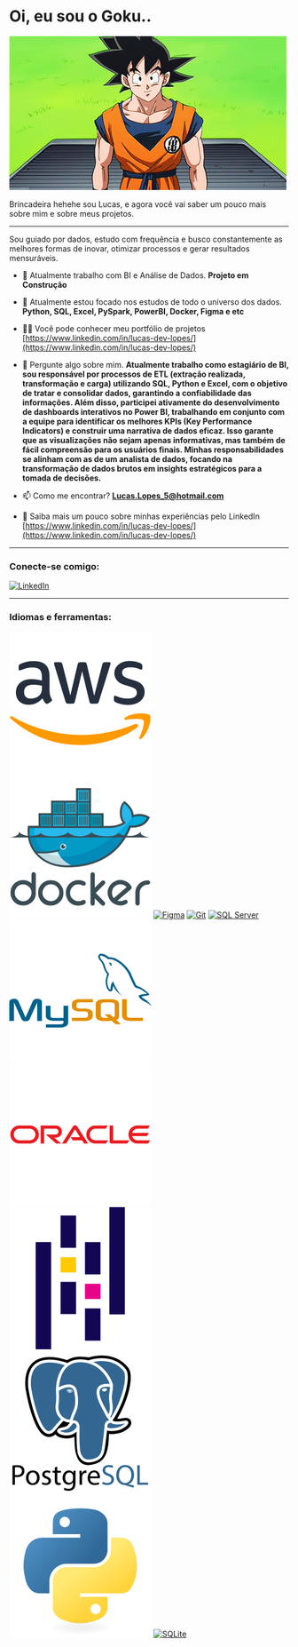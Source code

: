# Oi, eu sou o Goku..

![Gif do Goku](goku.gif)

Brincadeira hehehe sou Lucas, e agora você vai saber um pouco mais sobre mim e sobre meus projetos.

---

Sou guiado por dados, estudo com frequência e busco constantemente as melhores formas de inovar, otimizar processos e gerar resultados mensuráveis.

- 🔭 Atualmente trabalho com BI e Análise de Dados. **Projeto em Construção**

- 🌱 Atualmente estou focado nos estudos de todo o universo dos dados. **Python, SQL, Excel, PySpark, PowerBI, Docker, Figma e etc**

- 👨‍💻 Você pode conhecer meu portfólio de projetos [https://www.linkedin.com/in/lucas-dev-lopes/](https://www.linkedin.com/in/lucas-dev-lopes/)

- 💬 Pergunte algo sobre mim. **Atualmente trabalho como estagiário de BI, sou responsável por processos de ETL (extração realizada, transformação e carga) utilizando SQL, Python e Excel, com o objetivo de tratar e consolidar dados, garantindo a confiabilidade das informações. Além disso, participei ativamente do desenvolvimento de dashboards interativos no Power BI, trabalhando em conjunto com a equipe para identificar os melhores KPIs (Key Performance Indicators) e construir uma narrativa de dados eficaz. Isso garante que as visualizações não sejam apenas informativas, mas também de fácil compreensão para os usuários finais. Minhas responsabilidades se alinham com as de um analista de dados, focando na transformação de dados brutos em insights estratégicos para a tomada de decisões.**

- 📫 Como me encontrar? **Lucas.Lopes_5@hotmail.com**

- 📄 Saiba mais um pouco sobre minhas experiências pelo LinkedIn [https://www.linkedin.com/in/lucas-dev-lopes/](https://www.linkedin.com/in/lucas-dev-lopes/)

---

### Conecte-se comigo:

[![LinkedIn](https://raw.githubusercontent.com/rahuldkjain/github-profile-readme-generator/master/src/images/icons/Social/linked-in-alt.svg)](https://www.linkedin.com/in/lucas-dev-lopes/)

---

### Idiomas e ferramentas:

[![AWS](https://raw.githubusercontent.com/devicons/devicon/master/icons/amazonwebservices/amazonwebservices-original-wordmark.svg)](https://aws.amazon.com) 
[![Docker](https://raw.githubusercontent.com/devicons/devicon/master/icons/docker/docker-original-wordmark.svg)](https://www.docker.com/) 
[![Figma](https://www.vectorlogo.zone/logos/figma/figma-icon.svg)](https://www.figma.com/) 
[![Git](https://www.vectorlogo.zone/logos/git-scm/git-scm-icon.svg)](https://git-scm.com/) 
[![SQL Server](https://www.svgrepo.com/show/303229/microsoft-sql-server-logo.svg)](https://www.microsoft.com/en-us/sql-server) 
[![MySQL](https://raw.githubusercontent.com/devicons/devicon/master/icons/mysql/mysql-original-wordmark.svg)](https://www.mysql.com/) 
[![Oracle](https://raw.githubusercontent.com/devicons/devicon/master/icons/oracle/oracle-original.svg)](https://www.oracle.com/) 
[![Pandas](https://raw.githubusercontent.com/devicons/devicon/2ae2a900d2f041da66e950e4d48052658d850630/icons/pandas/pandas-original.svg)](https://pandas.pydata.org/) 
[![PostgreSQL](https://raw.githubusercontent.com/devicons/devicon/master/icons/postgresql/postgresql-original-wordmark.svg)](https://www.postgresql.org) 
[![Python](https://raw.githubusercontent.com/devicons/devicon/master/icons/python/python-original.svg)](https://www.python.org) 
[![SQLite](https://www.vectorlogo.zone/logos/sqlite/sqlite-icon.svg)](https://www.sqlite.org/)
